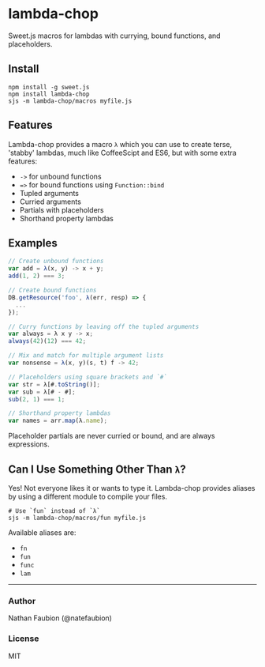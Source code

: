 lambda-chop
===========

Sweet.js macros for lambdas with currying, bound functions, and placeholders.

Install
-------

    npm install -g sweet.js
    npm install lambda-chop
    sjs -m lambda-chop/macros myfile.js

Features
--------

Lambda-chop provides a macro `λ` which you can use to create terse, 'stabby'
lambdas, much like CoffeeScipt and ES6, but with some extra features:

*   `->` for unbound functions
*   `=>` for bound functions using `Function::bind`
*   Tupled arguments
*   Curried arguments
*   Partials with placeholders
*   Shorthand property lambdas

Examples
--------

```js
// Create unbound functions
var add = λ(x, y) -> x + y;
add(1, 2) === 3;

// Create bound functions
DB.getResource('foo', λ(err, resp) => {
  ...
});

// Curry functions by leaving off the tupled arguments
var always = λ x y -> x;
always(42)(12) === 42;

// Mix and match for multiple argument lists
var nonsense = λ(x, y)(s, t) f -> 42;

// Placeholders using square brackets and `#`
var str = λ[#.toString()];
var sub = λ[# - #];
sub(2, 1) === 1;

// Shorthand property lambdas
var names = arr.map(λ.name);
```

Placeholder partials are never curried or bound, and are always expressions.

Can I Use Something Other Than `λ`?
-----------------------------------

Yes! Not everyone likes it or wants to type it. Lambda-chop provides aliases
by using a different module to compile your files.

    # Use `fun` instead of `λ`
    sjs -m lambda-chop/macros/fun myfile.js


Available aliases are:
- `fn`
- `fun`
- `func`
- `lam`

***

### Author

Nathan Faubion (@natefaubion)

### License

MIT
